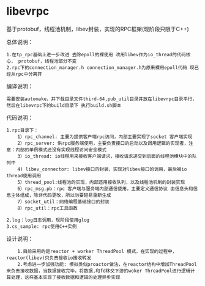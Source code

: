 # libevrpc
基于protobuf，线程池机制，libev封装，实现的RPC框架(现阶段只限于C++)

总体说明：

    1.在tp_rpc基础上进一步改进 去除epoll的裸使用 改用libev作为io_thread的代码核心， protobuf，线程池部分不变
    2.rpc下的connection_manager.h connection_manager.h为原来裸用epoll代码 现已经从rpc中分离开

编译说明：

    需要安装automake，并下载目录文件third-64,pub_util目录并放在libevrpc目录平行，然后在libevrpc下的build目录下 执行build.sh脚本


代码说明：

    1.rpc目录下：
        1）rpc_channel: 主要为提供客户端rpc访问，内部主要实现了socket 客户端实现
        2）rpc_server: 供rpc服务端使用，主要负责接口的启动以及调用逻辑的实现者，注意：内部的单例模式还没有实现线程访问安全模式
        3）io_thread: io线程用来接收客户端请求，接收请求递交到后面的线程池模块中的队列中
        4) libev_connector: libev接口的封装，实现对libev接口的调用，最后被io thread使用调用 
        5）thread_pool:线程池的实现，内部还用接收队列，以及线程池机制的封装实现
        6）rpc_msg.pb：rpc 客户端与服务端内部通信使用，主要定义通信协议 由信息头和信息主体组成，除非代码更改，所以勿要轻易重新生成
        7）socket_util：网络编程基础接口的封装
        8）rpc_util：rpc工具函数
        
    2.log：log日志调用，现阶段使用glog
    3.cs_sample: rpc使用C++实例


设计说明：

        1.目前采用的是reactor + worker ThreadPool 模式，在实现的过程中，reactor(libev)只负责接收io接收转发
        2.考虑进一步加强功能: 模拟类似proactor做法，在reactor结构中增加ThreadPool来负责接收数据，当数据接收完毕，将数据,和fd移交下游的woker ThreadPool进行逻辑计算处理，这样基本实现了接收数据和逻辑的处理异步实现
